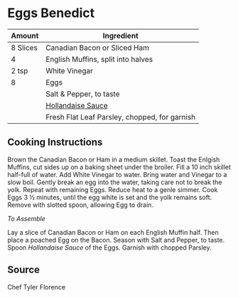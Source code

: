 # Eggs Benedict

|Amount | Ingredient|
|----|----|
8 Slices | Canadian Bacon or Sliced Ham
4 | English Muffins, split into halves
2 tsp | White Vinegar
8 | Eggs
|| Salt & Pepper, to taste
|| [Hollandaise Sauce](/Hollandaise-Sauce.markdown)
|| Fresh Flat Leaf Parsley, chopped, for garnish

## Cooking Instructions

Brown the Canadian Bacon or Ham in a medium skillet.
Toast the Enlgish Muffins, cut sides up on a baking sheet under the broiler.
Fill a 10 inch skillet half-full of water.  Add White Vinegar to water.
Bring water and Vinegar to a slow boil.
Gently break an egg into the water, taking care not to break the yolk.
Repeat with remaining Eggs.
Reduce heat to a genle simmer.
Cook Eggs 3 ½ minutes, until the egg white is set and the yolk remains soft.
Remove with slotted spoon, allowing Egg to drain.

*To Assemble*

Lay a slice of Canadian Bacon or Ham on each English Muffin half.
Then place a poached Egg on the Bacon.
Season with Salt and Pepper, to taste.
Spoon *Hollandaise Sauce* of the Eggs.
Garnish with chopped Parsley.

## Source
Chef Tyler Florence
